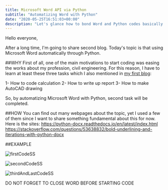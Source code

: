 ```yaml
---
title: Microsoft Word API via Python
subtitle: "Automatizing Word with Python"
date: "2020-05-25T16:51:03+00:00"
description: "Let's glance how to bond Word and Python codes basically."
---
```


Hello everyone,

After a long time, I'm going to share second blog. Today's topic is that using Microsoft Word automatically through Python. 

##WHY
First of all, one of the main motivations to start coding was easing the works about my profession, civil engineering. For this reason, I have to learn at least these three tasks which I also mentioned in [my first blog](https://alitalhaatici.com/blog/firstblogandhatilapp/ "First Blog & HatilApp"):

1- How to code calculation
2- How to write up report
3- How to make AutoCAD drawing

So, by automatizing Microsoft Word with Python, second task will be completed.

##HOW
You can find out many webpages about the topic, yet I used a few of them since I want to share something fundamental about this for now. Here is the sites:
https://python-docx.readthedocs.io/en/latest/index.html
https://stackoverflow.com/questions/53638832/bold-underlining-and-iterations-with-python-docx

##EXAMPLE

![](/firstCode.png "firstCodeSS")

![](/secondCode.png "secondCodeSS")

![](/thirdAndLastCode.png "thirdAndLastCodeSS")


DO NOT FORGET TO CLOSE WORD BEFORE STARTING CODE 